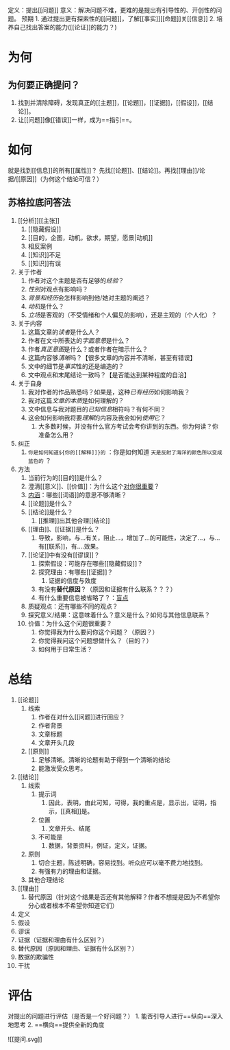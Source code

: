 定义：提出[[问题]] 
意义：解决问题不难，更难的是提出有引导性的、开创性的问题。
预期
	1. 通过提出更有探索性的[[问题]]，了解[[事实]][[命题]]关[[信息]]
	2. 培养自己找出答案的能力([[论证]]的能力？)

# 为何
## 为何要正确提问？
1. 找到并清除障碍，发现真正的[[主题]]，[[论题]]，[[证据]]，[[假设]]，[[结论]]。
2. 让[[问题]]像[[错误]]一样，成为==指引==。
# 如何
就是找到[[信息]]的所有[[属性]]？
先找[[论题]]、[[结论]]。再找[[理由]]/论据/[[原因]]（为何这个结论可信？）
## 苏格拉底问答法
1. [[分析]][[主张]] 
	1. [[隐藏假设]] 
	2. [[目的，企图，动机，欲求，期望，愿景|动机]] 
	3. 相反案例
	4. [[知识]]不足
	5. [[知识]]有误
2. 关于作者
	1. 作者对这个主题是否有足够的*经验*？
	2. *性别*对观点有影响吗？
	3. *背景和经历*会怎样影响到他/她对主题的阐述？
	4. *动机*是什么？
	5. *立场*是客观的（不受情绪和个人偏见的影响），还是主观的（个人化）？
3. 关于内容
	1. 这篇文章的*读者*是什么人？
	2. 作者在文中所表达的*字面意思*是什么？
	3. 作者*真正意图*是什么？或者作者在暗示什么？
	4. 这篇内容够*清晰*吗？【很多文章的内容并不清晰，甚至有错误】
	5. 文中的细节是*事实*性的还是编造的？
	6. 文中观点和末尾结论一致吗？【是否能达到某种程度的自洽】
4. 关于自身
	1. 我对作者的作品熟悉吗？如果是，这种*已有经历*如何影响我？
	2. 我对这篇*文章的本质*是如何理解的？
	3. 文中信息与我对题目的*已知信息*相符吗？有何不同？
	4. 这会如何影响我将要*理解*的内容及我会如何*使用*它？
		1. 大多数时候，并没有什么官方考试会考你讲到的东西。你为何读？你准备怎么用？
5. 纠正
	1. `你是如何知道${你的[[解释]]}的` ：你是如何知道 `天是反射了海洋的颜色所以变成蓝色的` ？
6. 方法
	1. 当前行为的[[目的]]是什么？ 
	2. 澄清[[意义]]、[[价值]]：为什么这个<u>对你很重要</u>？
	3. <u>内涵</u>：哪些[[词语]]的意思不够清晰？
	4. [[论题]]是什么？
	5. [[结论]]是什么？
		1. [[推理]]出其他合理[[结论]]
	6. [[理由]]、[[证据]]是什么？
		1. 导致，影响，与...有关，阻止...，增加了...的可能性，决定了...，与...有[[联系]]，有....效果。
	7. [[论证]]中有没有[[谬误]]？
		1. 探索假设：可能存在哪些[[隐藏假设]]？
		2. 探究理由：有哪些[[证据]]？
			1. 证据的信度与效度
		3. 有没有**替代原因**？（原因和证据有什么联系？？？）
		4. 有什么重要信息被省略了？：<u>盲点</u> 
	8. 质疑观点：还有哪些不同的观点？
	9. 探究意义/结果：这意味着什么？意义是什么？如何与其他信息联系？
	10. 价值：为什么这个问题很重要？
		1. 你觉得我为什么要问你这个问题？（原因？）
		2. 你觉得我问这个问题想做什么？（目的？）
		3. 如何用于日常生活？
# 总结
1. [[论题]] 
	1. 线索
		1. 作者在对什么[[问题]]进行回应？
		2. 作者背景
		3. 文章标题
		4. 文章开头几段
	2. [[原则]] 
		1. 足够清晰。清晰的论题有助于得到一个清晰的结论
		2. 能激发受众思考。
2. [[结论]] 
	1. 线索
		1. 提示词
			1. 因此，表明，由此可知，可得，我的重点是，显示出，证明，指示，[[真相]]是。
		2. 位置
			1. 文章开头、结尾
		3. 不可能是
			1. 数据，背景资料，例证，定义，证据。
	2. 原则
		1. 切合主题，陈述明确，容易找到。听众应可以毫不费力地找到。
		2. 有强有力的理由和证据。
	3. 其他合理结论
3. [[理由]] 
	1. 替代原因（针对这个结果是否还有其他解释？作者不想提是因为不希望你分心或者根本不希望你知道它们）
4. 定义
5. 假设
6. 谬误
7. 证据（证据和理由有什么区别？）
8. 替代原因（原因和理由、证据有什么区别？）
9. 数据的欺骗性
10. 干扰
# 评估
对提出的问题进行评估（是否是一个好问题？）
	1. 能否引导人进行==纵向==深入地思考
	2. ==横向==提供全新的角度

![[提问.svg]]


